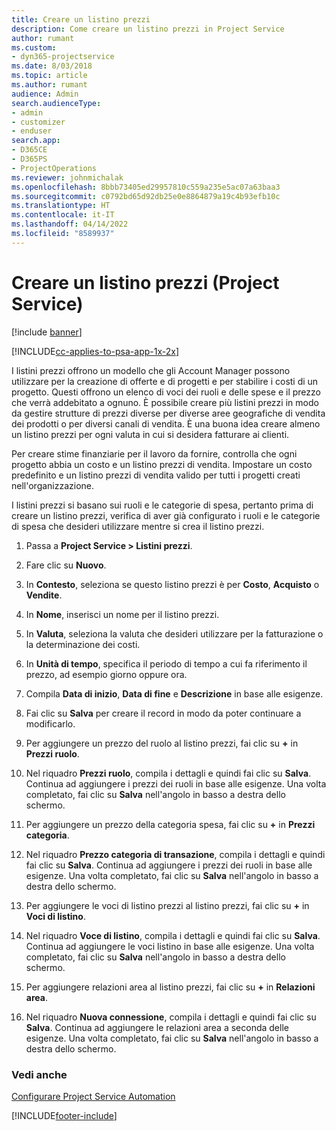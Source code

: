 ```yaml
---
title: Creare un listino prezzi
description: Come creare un listino prezzi in Project Service
author: rumant
ms.custom:
- dyn365-projectservice
ms.date: 8/03/2018
ms.topic: article
ms.author: rumant
audience: Admin
search.audienceType:
- admin
- customizer
- enduser
search.app:
- D365CE
- D365PS
- ProjectOperations
ms.reviewer: johnmichalak
ms.openlocfilehash: 8bbb73405ed29957810c559a235e5ac07a63baa3
ms.sourcegitcommit: c0792bd65d92db25e0e8864879a19c4b93efb10c
ms.translationtype: HT
ms.contentlocale: it-IT
ms.lasthandoff: 04/14/2022
ms.locfileid: "8589937"
---
```

# <a name="create-a-price-list-project-service"></a>Creare un listino prezzi (Project Service)

[!include [banner](../includes/psa-now-project-operations.md)]

[!INCLUDE[cc-applies-to-psa-app-1x-2x](../includes/cc-applies-to-psa-app-1x-2x.md)]

I listini prezzi offrono un modello che gli Account Manager possono utilizzare per la creazione di offerte e di progetti e per stabilire i costi di un progetto. Questi offrono un elenco di voci dei ruoli e delle spese e il prezzo che verrà addebitato a ognuno. È possibile creare più listini prezzi in modo da gestire strutture di prezzi diverse per diverse aree geografiche di vendita dei prodotti o per diversi canali di vendita. È una buona idea creare almeno un listino prezzi per ogni valuta in cui si desidera fatturare ai clienti.  
  
Per creare stime finanziarie per il lavoro da fornire, controlla che ogni progetto abbia un costo e un listino prezzi di vendita. Impostare un costo predefinito e un listino prezzi di vendita valido per tutti i progetti creati nell'organizzazione.  
  
I listini prezzi si basano sui ruoli e le categorie di spesa, pertanto prima di creare un listino prezzi, verifica di aver già configurato i ruoli e le categorie di spesa che desideri utilizzare mentre si crea il listino prezzi.  
  
1.  Passa a **Project Service > Listini prezzi**.  
  
2.  Fare clic su **Nuovo**.  
  
3.  In **Contesto**, seleziona se questo listino prezzi è per **Costo**, **Acquisto** o **Vendite**.  
  
4.  In **Nome**, inserisci un nome per il listino prezzi.  
  
5.  In **Valuta**, seleziona la valuta che desideri utilizzare per la fatturazione o la determinazione dei costi.  
  
6.  In **Unità di tempo**, specifica il periodo di tempo a cui fa riferimento il prezzo, ad esempio giorno oppure ora.  
  
7.  Compila **Data di inizio**, **Data di fine** e **Descrizione** in base alle esigenze.  
  
8.  Fai clic su **Salva** per creare il record in modo da poter continuare a modificarlo.  
  
9. Per aggiungere un prezzo del ruolo al listino prezzi, fai clic su **+** in **Prezzi ruolo**.  
  
10. Nel riquadro **Prezzi ruolo**, compila i dettagli e quindi fai clic su **Salva**. Continua ad aggiungere i prezzi dei ruoli in base alle esigenze. Una volta completato, fai clic su **Salva** nell'angolo in basso a destra dello schermo.  
  
11. Per aggiungere un prezzo della categoria spesa, fai clic su **+** in **Prezzi categoria**.  
  
12. Nel riquadro **Prezzo categoria di transazione**, compila i dettagli e quindi fai clic su **Salva**. Continua ad aggiungere i prezzi dei ruoli in base alle esigenze. Una volta completato, fai clic su **Salva** nell'angolo in basso a destra dello schermo.  
  
13. Per aggiungere le voci di listino prezzi al listino prezzi, fai clic su **+** in **Voci di listino**.  
  
14. Nel riquadro **Voce di listino**, compila i dettagli e quindi fai clic su **Salva**. Continua ad aggiungere le voci listino in base alle esigenze. Una volta completato, fai clic su **Salva** nell'angolo in basso a destra dello schermo.  
  
15. Per aggiungere relazioni area al listino prezzi, fai clic su **+** in **Relazioni area**.  
  
16. Nel riquadro **Nuova connessione**, compila i dettagli e quindi fai clic su **Salva**. Continua ad aggiungere le relazioni area a seconda delle esigenze. Una volta completato, fai clic su **Salva** nell'angolo in basso a destra dello schermo.  
  
### <a name="see-also"></a>Vedi anche  
 [Configurare Project Service Automation](../psa/configure.md)


[!INCLUDE[footer-include](../includes/footer-banner.md)]
